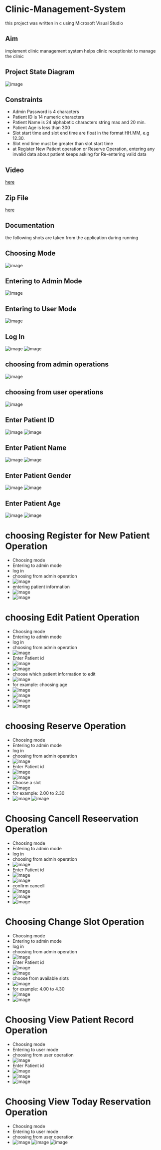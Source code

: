 # Clinic-Management-System
this project was written in c using Microsoft Visual Studio
## Aim
implement clinic management system helps clinic receptionist to manage the clinic
## Project State Diagram
![image](https://user-images.githubusercontent.com/104006521/189241357-4d634398-f1d1-4e07-9d8b-3d60ac84885a.png)

## Constraints
- Admin Password is 4 characters
- Patient ID is 14 numeric characters
- Patient Name is 24 alphabetic characters string max and 20 min.
- Patient Age is less than 300
- Slot start time and slot end time are float in the format HH.MM, e.g 12.30.
- Slot end time must be greater than slot start time
- at Register New Patient operation or Reserve Operation, entering any invalid data about patient keeps asking for Re-entering
valid data

## Video 
[here](https://drive.google.com/file/d/1MzAeNSiVyD5y7izZ9DSC3t569PHGfPec/view?usp=sharing)
## Zip File 
[here](https://drive.google.com/file/d/1UFmx2mPELyvGPVMZOBtz_p7yB3pRz3l9/view?usp=sharing)
## Documentation
the following shots are taken from the application during running
## Choosing Mode
![image](https://user-images.githubusercontent.com/104006521/189236657-11a96f39-a123-4287-90bb-d5bbfc0e20e8.png)
## Entering to Admin Mode
![image](https://user-images.githubusercontent.com/104006521/189236728-19091b3f-11ba-4d5c-8b4d-82f89212a136.png)
## Entering to User Mode
![image](https://user-images.githubusercontent.com/104006521/189258531-70ce726c-a82d-4360-860f-6c4b70ead96e.png)
## Log In
![image](https://user-images.githubusercontent.com/104006521/189236849-dea2633c-d581-441c-bbc7-57c84c3093ea.png)
![image](https://user-images.githubusercontent.com/104006521/189236946-d1131e5c-5769-4bb4-93f6-2ea23d5b0b96.png)
## choosing from admin operations
![image](https://user-images.githubusercontent.com/104006521/189237121-b3fc4f30-bd5e-475f-9963-bb173f5985df.png)
## choosing from user operations
![image](https://user-images.githubusercontent.com/104006521/189258365-59a4369b-f35e-4cca-948e-cec7bd23e2ef.png)
## Enter Patient ID
![image](https://user-images.githubusercontent.com/104006521/189252600-843ab7d8-20d5-4c88-9324-bf87f5fc01f2.png)
![image](https://user-images.githubusercontent.com/104006521/189252759-dd19d3c8-c15a-4028-928a-d23c6079ffdc.png)
## Enter Patient Name
![image](https://user-images.githubusercontent.com/104006521/189252872-138f800e-dc64-4a55-88b5-21e83f7a40f3.png)
![image](https://user-images.githubusercontent.com/104006521/189252981-074feb03-f8aa-4c78-b1d8-49e8b22503ad.png)
## Enter Patient Gender
![image](https://user-images.githubusercontent.com/104006521/189253144-96142d9c-13a9-401b-ba84-61cb0fc20468.png)
![image](https://user-images.githubusercontent.com/104006521/189253324-f93dc289-3cba-4b74-970f-6ea40ccda793.png)
## Enter Patient Age
![image](https://user-images.githubusercontent.com/104006521/189253396-c2542844-4b94-4245-9804-cec2e2251df4.png)
![image](https://user-images.githubusercontent.com/104006521/189253478-dfb156e9-594d-40b4-ae66-b14b57600fa2.png)
# choosing Register for New Patient Operation
- Choosing mode
- Entering to admin mode
- log in
- choosing from admin operation
- ![image](https://user-images.githubusercontent.com/104006521/189237671-35c871f8-54ee-433a-80fb-ef024803f6d8.png)
- entering patient information
- ![image](https://user-images.githubusercontent.com/104006521/189253916-421dd202-e263-45d5-a5c0-c702f425eb63.png)
- ![image](https://user-images.githubusercontent.com/104006521/189253956-236caf46-fcbb-432b-94ab-488aeb10164f.png)
# choosing Edit Patient Operation
- Choosing mode
- Entering to admin mode
- log in
- choosing from admin operation
- ![image](https://user-images.githubusercontent.com/104006521/189254865-a9771d07-19e7-40ea-9bce-57fbaaa3c1b0.png)
- Enter Patient id
- ![image](https://user-images.githubusercontent.com/104006521/189252600-843ab7d8-20d5-4c88-9324-bf87f5fc01f2.png)
- ![image](https://user-images.githubusercontent.com/104006521/189252759-dd19d3c8-c15a-4028-928a-d23c6079ffdc.png)
- choose which patient information to edit
- ![image](https://user-images.githubusercontent.com/104006521/189255200-dbf49e1d-189c-42fe-8d75-c7215f8614fd.png)
- for example: choosing age
- ![image](https://user-images.githubusercontent.com/104006521/189255378-d796b2ea-7162-4f9c-92d8-378f801fb3b0.png)
- ![image](https://user-images.githubusercontent.com/104006521/189255660-7e962d78-2670-4144-ab99-0efe64aca624.png)
- ![image](https://user-images.githubusercontent.com/104006521/189255721-acc22b27-6984-4032-b977-e443eb00e43c.png)
- ![image](https://user-images.githubusercontent.com/104006521/189255761-2121180b-4dc6-495c-a903-7a0445c9b71d.png)
# choosing Reserve Operation
- Choosing mode
- Entering to admin mode
- log in
- choosing from admin operation
- ![image](https://user-images.githubusercontent.com/104006521/189256342-d4d1ffbb-c75f-4d44-b57d-5f8972e2b0a3.png)
- Enter Patient id
- ![image](https://user-images.githubusercontent.com/104006521/189252600-843ab7d8-20d5-4c88-9324-bf87f5fc01f2.png)
- ![image](https://user-images.githubusercontent.com/104006521/189252759-dd19d3c8-c15a-4028-928a-d23c6079ffdc.png)
- Choose a slot
- ![image](https://user-images.githubusercontent.com/104006521/189256486-bb6c6fb9-0ba4-4354-92a3-1b18a6193ee2.png)
- for example: 2.00 to 2.30
- ![image](https://user-images.githubusercontent.com/104006521/189256555-fbcec18f-a8a8-4606-a658-5dfb147ef505.png)
![image](https://user-images.githubusercontent.com/104006521/189256604-4e7fb052-79b9-4dc2-a310-9c42a477d1f3.png)
# Choosing Cancell Reseervation Operation
- Choosing mode
- Entering to admin mode
- log in
- choosing from admin operation
- ![image](https://user-images.githubusercontent.com/104006521/189256879-aa4b8ebd-d339-4f63-b2c8-ffcc267a21ac.png)
- Enter Patient id
- ![image](https://user-images.githubusercontent.com/104006521/189252600-843ab7d8-20d5-4c88-9324-bf87f5fc01f2.png)
- ![image](https://user-images.githubusercontent.com/104006521/189252759-dd19d3c8-c15a-4028-928a-d23c6079ffdc.png)
- confirm cancell
- ![image](https://user-images.githubusercontent.com/104006521/189256988-8d1ff440-bb3b-4aa6-b568-ffe2f53793e5.png)
- ![image](https://user-images.githubusercontent.com/104006521/189257066-e515816b-f8ca-4a9b-b98b-4055a945241e.png)
- ![image](https://user-images.githubusercontent.com/104006521/189257103-f80fdc95-ce8b-4437-8e3d-cce7f3a125bf.png)
# Choosing Change Slot Operation
- Choosing mode
- Entering to admin mode
- log in
- choosing from admin operation
- ![image](https://user-images.githubusercontent.com/104006521/189257382-cc2f7ef3-515d-4c02-967a-652e68714218.png)
- Enter Patient id
- ![image](https://user-images.githubusercontent.com/104006521/189252600-843ab7d8-20d5-4c88-9324-bf87f5fc01f2.png)
- ![image](https://user-images.githubusercontent.com/104006521/189252759-dd19d3c8-c15a-4028-928a-d23c6079ffdc.png)
- choose from available slots
- ![image](https://user-images.githubusercontent.com/104006521/189257680-2e297006-75e8-43bc-9516-ab485e759018.png)
- for example: 4.00 to 4.30
- ![image](https://user-images.githubusercontent.com/104006521/189257745-ecbe0837-74a6-4959-934a-ed89c192b5c7.png)
- ![image](https://user-images.githubusercontent.com/104006521/189257814-dc854c45-25bb-4567-8611-1e4a57602c42.png)
# Choosing View Patient Record Operation
- Choosing mode
- Entering to user mode
- choosing from user operation
- ![image](https://user-images.githubusercontent.com/104006521/189259481-542dea94-5624-4ae2-9b91-d36a6381bfd6.png)
- Enter Patient id
- ![image](https://user-images.githubusercontent.com/104006521/189252600-843ab7d8-20d5-4c88-9324-bf87f5fc01f2.png)
- ![image](https://user-images.githubusercontent.com/104006521/189252759-dd19d3c8-c15a-4028-928a-d23c6079ffdc.png)
- ![image](https://user-images.githubusercontent.com/104006521/189259830-eb34abe9-c7bb-4793-8a08-7f49e5541d6f.png)
# Choosing View Today Reservation Operation
- Choosing mode
- Entering to user mode
- choosing from user operation
- ![image](https://user-images.githubusercontent.com/104006521/189258700-90d0a8eb-9ea6-44b1-af53-42dce04ab595.png)
![image](https://user-images.githubusercontent.com/104006521/189258772-64ad1617-786f-4e43-a27a-da7ed6db69d0.png)
![image](https://user-images.githubusercontent.com/104006521/189258831-cb2a0788-51af-4326-932e-00890ca51d88.png)
